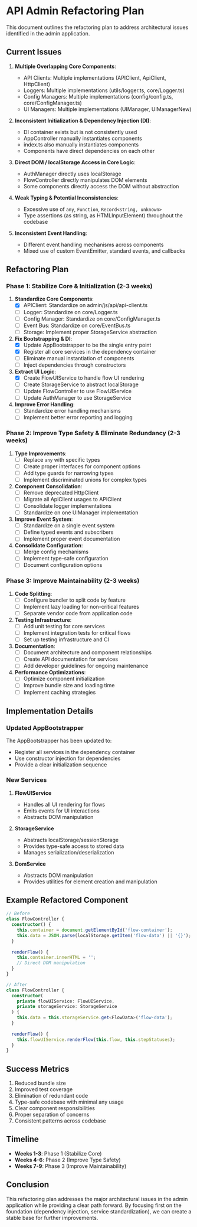 # API Admin Refactoring Plan

This document outlines the refactoring plan to address architectural issues identified in the admin application.

## Current Issues

1. **Multiple Overlapping Core Components**:
   - API Clients: Multiple implementations (APIClient, ApiClient, HttpClient)
   - Loggers: Multiple implementations (utils/logger.ts, core/Logger.ts)
   - Config Managers: Multiple implementations (config/config.ts, core/ConfigManager.ts)
   - UI Managers: Multiple implementations (UIManager, UIManagerNew)

2. **Inconsistent Initialization & Dependency Injection (DI)**:
   - DI container exists but is not consistently used
   - AppController manually instantiates components
   - index.ts also manually instantiates components
   - Components have direct dependencies on each other

3. **Direct DOM / localStorage Access in Core Logic**:
   - AuthManager directly uses localStorage
   - FlowController directly manipulates DOM elements
   - Some components directly access the DOM without abstraction

4. **Weak Typing & Potential Inconsistencies**:
   - Excessive use of `any`, `Function`, `Record<string, unknown>`
   - Type assertions (as string, as HTMLInputElement) throughout the codebase

5. **Inconsistent Event Handling**:
   - Different event handling mechanisms across components
   - Mixed use of custom EventEmitter, standard events, and callbacks

## Refactoring Plan

### Phase 1: Stabilize Core & Initialization (2-3 weeks)

1. **Standardize Core Components**:
   - [x] APIClient: Standardize on admin/js/api/api-client.ts
   - [ ] Logger: Standardize on core/Logger.ts
   - [ ] Config Manager: Standardize on core/ConfigManager.ts
   - [ ] Event Bus: Standardize on core/EventBus.ts
   - [ ] Storage: Implement proper StorageService abstraction

2. **Fix Bootstrapping & DI**:
   - [x] Update AppBootstrapper to be the single entry point
   - [x] Register all core services in the dependency container
   - [ ] Eliminate manual instantiation of components
   - [ ] Inject dependencies through constructors

3. **Extract UI Logic**:
   - [x] Create FlowUIService to handle flow UI rendering
   - [ ] Create StorageService to abstract localStorage
   - [ ] Update FlowController to use FlowUIService
   - [ ] Update AuthManager to use StorageService

4. **Improve Error Handling**:
   - [ ] Standardize error handling mechanisms
   - [ ] Implement better error reporting and logging

### Phase 2: Improve Type Safety & Eliminate Redundancy (2-3 weeks)

1. **Type Improvements**:
   - [ ] Replace `any` with specific types
   - [ ] Create proper interfaces for component options
   - [ ] Add type guards for narrowing types
   - [ ] Implement discriminated unions for complex types

2. **Component Consolidation**:
   - [ ] Remove deprecated HttpClient
   - [ ] Migrate all ApiClient usages to APIClient
   - [ ] Consolidate logger implementations
   - [ ] Standardize on one UIManager implementation

3. **Improve Event System**:
   - [ ] Standardize on a single event system
   - [ ] Define typed events and subscribers
   - [ ] Implement proper event documentation

4. **Consolidate Configuration**:
   - [ ] Merge config mechanisms
   - [ ] Implement type-safe configuration
   - [ ] Document configuration options

### Phase 3: Improve Maintainability (2-3 weeks)

1. **Code Splitting**:
   - [ ] Configure bundler to split code by feature
   - [ ] Implement lazy loading for non-critical features
   - [ ] Separate vendor code from application code

2. **Testing Infrastructure**:
   - [ ] Add unit testing for core services
   - [ ] Implement integration tests for critical flows
   - [ ] Set up testing infrastructure and CI

3. **Documentation**:
   - [ ] Document architecture and component relationships
   - [ ] Create API documentation for services
   - [ ] Add developer guidelines for ongoing maintenance

4. **Performance Optimizations**:
   - [ ] Optimize component initialization
   - [ ] Improve bundle size and loading time
   - [ ] Implement caching strategies

## Implementation Details

### Updated AppBootstrapper

The AppBootstrapper has been updated to:
- Register all services in the dependency container
- Use constructor injection for dependencies
- Provide a clear initialization sequence

### New Services

1. **FlowUIService**
   - Handles all UI rendering for flows
   - Emits events for UI interactions
   - Abstracts DOM manipulation

2. **StorageService**
   - Abstracts localStorage/sessionStorage
   - Provides type-safe access to stored data
   - Manages serialization/deserialization

3. **DomService**
   - Abstracts DOM manipulation
   - Provides utilities for element creation and manipulation

## Example Refactored Component

```typescript
// Before
class FlowController {
  constructor() {
    this.container = document.getElementById('flow-container');
    this.data = JSON.parse(localStorage.getItem('flow-data') || '{}');
  }
  
  renderFlow() {
    this.container.innerHTML = '';
    // Direct DOM manipulation
  }
}

// After
class FlowController {
  constructor(
    private flowUIService: FlowUIService,
    private storageService: StorageService
  ) {
    this.data = this.storageService.get<FlowData>('flow-data');
  }
  
  renderFlow() {
    this.flowUIService.renderFlow(this.flow, this.stepStatuses);
  }
}
```

## Success Metrics

1. Reduced bundle size
2. Improved test coverage
3. Elimination of redundant code
4. Type-safe codebase with minimal any usage
5. Clear component responsibilities
6. Proper separation of concerns
7. Consistent patterns across codebase

## Timeline

- **Weeks 1-3**: Phase 1 (Stabilize Core)
- **Weeks 4-6**: Phase 2 (Improve Type Safety)
- **Weeks 7-9**: Phase 3 (Improve Maintainability)

## Conclusion

This refactoring plan addresses the major architectural issues in the admin application while providing a clear path forward. By focusing first on the foundation (dependency injection, service standardization), we can create a stable base for further improvements. 